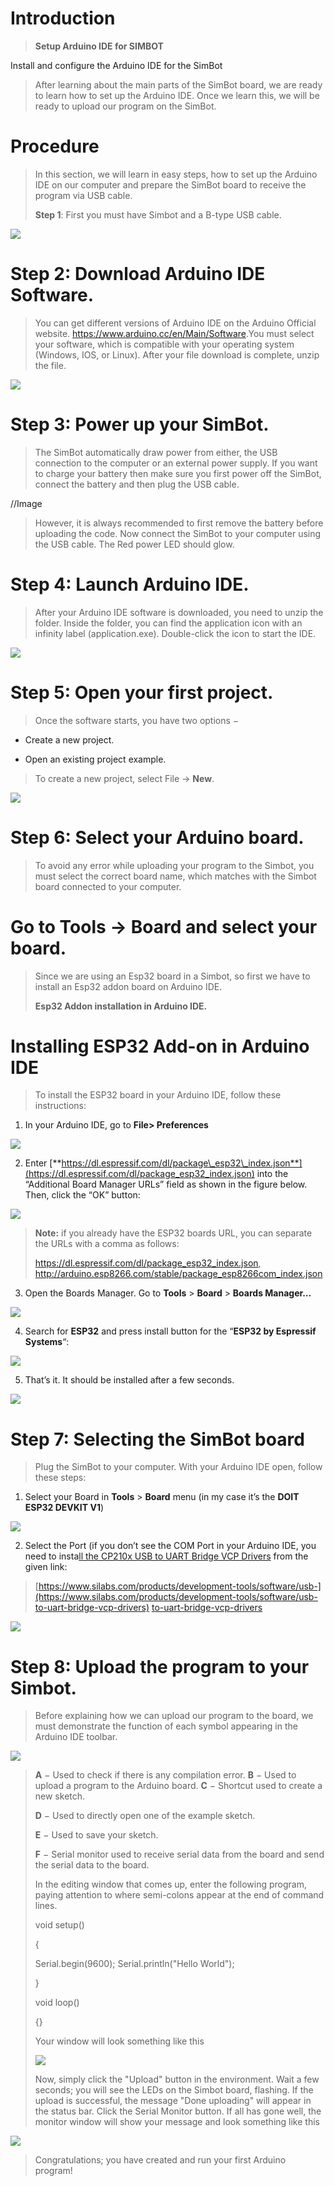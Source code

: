 # Introduction

> **Setup Arduino IDE for SIMBOT**

Install and configure the Arduino IDE for the SimBot

> After learning about the main parts of the SimBot board, we are ready to learn how to set up the Arduino IDE. Once we learn this, we will be ready to upload our program on the SimBot.

# Procedure

> In this section, we will learn in easy steps, how to set up the Arduino IDE on our computer and prepare the SimBot board to receive the program via USB cable.
> 
> **Step 1**: First you must have Simbot and a B-type USB cable.

![](media/image1.png)

# Step 2: Download Arduino IDE Software.

> You can get different versions of Arduino IDE on the Arduino Official website. <https://www.arduino.cc/en/Main/Software>.You must select your software, which is compatible with your operating system (Windows, IOS, or Linux). After your file download is complete, unzip the file.

![](media/image2.png)

# Step 3: Power up your SimBot.

> The SimBot automatically draw power from either, the USB connection to the computer or an external power supply. If you want to charge your battery then make sure you first power off the SimBot, connect the battery and then plug the USB cable.

//Image

> However, it is always recommended to first remove the battery before uploading the code. Now connect the SimBot to your computer using the USB cable. The Red power LED should glow.

# Step 4: Launch Arduino IDE.

> After your Arduino IDE software is downloaded, you need to unzip the folder. Inside the folder, you can find the application icon with an infinity label (application.exe). Double-click the icon to start the IDE.

![](media/image4.jpeg)

# Step 5: Open your first project.

> Once the software starts, you have two options −

  - Create a new project.

  - Open an existing project example.

> To create a new project, select File → **New**.

![](media/image5.jpeg)

# Step 6: Select your Arduino board.

> To avoid any error while uploading your program to the Simbot, you must select the correct board name, which matches with the Simbot board connected to your computer.

# Go to Tools → Board and select your board.

> Since we are using an Esp32 board in a Simbot, so first we have to install an Esp32 addon board on Arduino IDE.
> 
> **Esp32 Addon installation in Arduino IDE.**

# Installing ESP32 Add-on in Arduino IDE

> To install the ESP32 board in your Arduino IDE, follow these instructions:

1.  In your Arduino IDE, go to **File\> Preferences**

![](media/image6.png)

2.  Enter [**https://dl.espressif.com/dl/package\_esp32\_index.json**](https://dl.espressif.com/dl/package_esp32_index.json) into the “Additional Board Manager URLs” field as shown in the figure below. Then, click the “OK” button:

![](media/image7.png)

> **Note:** if you already have the ESP32 boards URL, you can separate the URLs with a comma as follows:
> 
> <https://dl.espressif.com/dl/package_esp32_index.json>, <http://arduino.esp8266.com/stable/package_esp8266com_index.json>

3.  Open the Boards Manager. Go to **Tools** \> **Board** \> **Boards Manager…**

![](media/image8.png)

4.  Search for **ESP32** and press install button for the “**ESP32 by Espressif Systems**“:

![](media/image9.png)

5.  That’s it. It should be installed after a few seconds.

![](media/image10.png)

# Step 7: Selecting the SimBot board

> Plug the SimBot to your computer. With your Arduino IDE open, follow these steps:

1)  Select your Board in **Tools** \> **Board** menu (in my case it’s the **DOIT ESP32 DEVKIT V1**)

![](media/image11.png)

2)  Select the Port (if you don’t see the COM Port in your Arduino IDE, you need to insta[ll the CP210x USB to UART Bridge VCP Drivers](https://www.silabs.com/products/development-tools/software/usb-to-uart-bridge-vcp-drivers) from the given link:

> [https://www.silabs.com/products/development-tools/software/usb-](https://www.silabs.com/products/development-tools/software/usb-to-uart-bridge-vcp-drivers) [to-uart-bridge-vcp-drivers](https://www.silabs.com/products/development-tools/software/usb-to-uart-bridge-vcp-drivers)

![](media/image12.jpeg)

# Step 8: Upload the program to your Simbot.

> Before explaining how we can upload our program to the board, we must demonstrate the function of each symbol appearing in the Arduino IDE toolbar.

![](media/image13.png)

> **A** − Used to check if there is any compilation error. **B** − Used to upload a program to the Arduino board. **C** − Shortcut used to create a new sketch.
> 
> **D** − Used to directly open one of the example sketch.
> 
> **E** − Used to save your sketch.
> 
> **F** − Serial monitor used to receive serial data from the board and send the serial data to the board.
> 
> In the editing window that comes up, enter the following program, paying attention to where semi-colons appear at the end of command lines.
> 
> void setup()
> 
> {
> 
> Serial.begin(9600); Serial.println("Hello World");
> 
> }
> 
> void loop()
> 
> {}
> 
> Your window will look something like this
> 
> ![](media/image14.png)
> 
> Now, simply click the "Upload" button in the environment. Wait a few seconds; you will see the LEDs on the Simbot board, flashing. If the upload is successful, the message "Done uploading" will appear in the status bar. Click the Serial Monitor button. If all has gone well, the monitor window will show your message and look something like this

![](media/image15.png)

> Congratulations; you have created and run your first Arduino program\!
